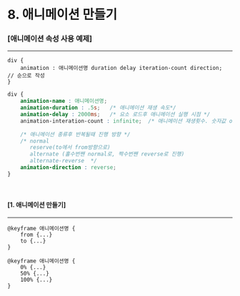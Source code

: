# 8. 애니메이션 만들기

### [애니메이션 속성 사용 예제]

----

```
div {
	animation : 애니메이션명 duration delay iteration-count direction;  // 순으로 작성
}
```

```css
div { 
	animation-name : 애니메이션명;
    animation-duration : .5s;   /* 애니메이션 재생 속도*/
    animation-delay : 2000ms;   /* 요소 로드후 애니메이션 실행 시점 */
    animation-interation-count : infinite;  /* 애니메이션 재생횟수. 숫자값 or infinite
    
    /* 애니메이션 종류후 반복될때 진행 방향 */
    /* normal  
       reserve(to에서 from방향으로) 
       alternate (홀수번짼 normal로, 짝수번짼 reverse로 진행)
       alternate-reverse  */
    animation-direction : reverse; 
}
```

<br>

#### [1. 애니메이션 만들기]

---

```
@keyframe 애니메이션명 {
	from {...}
	to {...}
}
```

```
@keyframe 애니메이션명 {
	0% {...}
	50% {...}
	100% {...}
}
```

